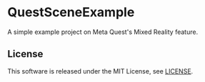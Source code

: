 # QuestSceneExample
A simple example project on Meta Quest's Mixed Reality feature.

## License
This software is released under the MIT License, see [LICENSE](./LICENSE).
